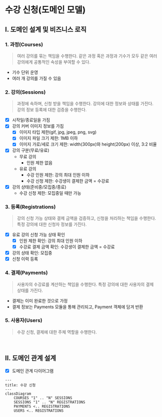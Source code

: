 # 수강 신청(도메인 모델)

## I. 도메인 설계 및 비즈니스 로직

### 1. 과정(Courses)

> 여러 강의를 묶는 책임을 수행한다.
> 같은 과정 혹은 과정과 기수가 모두 같은 여러 강의에게 공통적인 속성을 부여할 수 있다.

- 기수 단위 운영
- 여러 개 강의를 가질 수 있음

### 2. 강의(Sessions)

> 과정에 속하며, 신청 받을 책임을 수행한다.
> 강의에 대한 정보와 상태를 가진다.
> 강의 정보 등록에 대한 검증을 수행한다.

- [x] 시작일/종료일을 가짐
- [x] 강의 커버 이미지 정보를 가짐
    - [x] 이미지 타입 제한(gif, jpg, jpeg, png, svg)
    - [x] 이미지 파일 크기 제한: 1MB 이하
    - [x] 이미지 가로/세로 크기 제한: width(300px)와 height(200px) 이상, 3:2 비율
- [x] 강의 구분(무료/유료)
    - 무료 강의
        - 인원 제한 없음
    - 유료 강의
        - 수강 인원 제한: 강의 최대 인원 이하
        - 수강 신청 제한: 수강생이 결제한 금액 = 수강료
- [x] 강의 상태(준비중/모집중/종료)
    - 수강 신청 제한: 모집중일 때만 가능

### 3. 등록(Registrations)

> 강의 신청 가능 상태와 결제 금액을 검증하고, 신청을 처리하는 책임을 수행한다.
> 특정 강의에 대한 신청자 정보를 가진다.

- [x] 유료 강의 신청 가능 상태 확인
    - [x] 인원 제한 확인: 강의 최대 인원 이하
    - [x] 수강료 결제 금액 확인: 수강생이 결제한 금액 = 수강료
- [x] 강의 상태 확인: 모집중
- [x] 신청 이력 등록

### 4. 결제(Payments)

> 사용자의 수강료를 계산하는 책임을 수행한다.
> 특정 강의에 대한 사용자의 결제 상태를 가진다.

- 결제는 이미 완료한 것으로 가정
- 결제 정보는 Payments 모듈을 통해 관리되고, Payment 객체에 담겨 반환

### 5. 사용자(Users)

> 수강 신청, 결제에 대한 주체 역할을 수행한다.

<br>

## II. 도메인 관계 설계

- [x] 도메인 관계 다이어그램

```mermaid
---
title: 수강 신청
---
classDiagram
    COURSES "1" .. "N" SESSIONS
    SESSIONS "1" .. "N" REGISTRATIONS
    PAYMENTS <.. REGISTRATIONS
    USERS <.. REGISTRATIONS
```